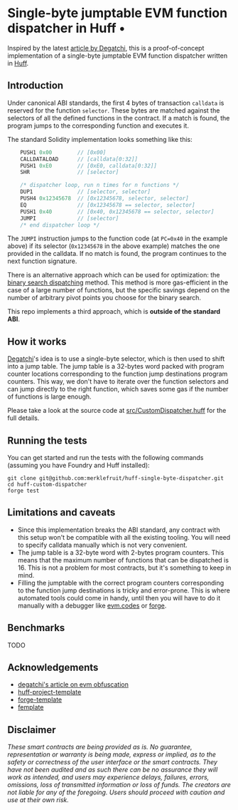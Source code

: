 # Single-byte jumptable EVM function dispatcher in Huff •

Inspired by the latest [article by Degatchi](https://degatchi.com/articles/smart-contract-obfuscation#single-word-jumptable), this is a proof-of-concept implementation of a single-byte jumptable EVM function dispatcher written in [Huff](https://huff.sh/).

## Introduction

Under canonical ABI standards, the first 4 bytes of transaction `calldata` is reserved for the function `selector`. These bytes are matched against the selectors of all the defined functions in the contract. If a match is found, the program jumps to the corresponding function and executes it.

The standard Solidity implementation looks something like this:

```javascript
    PUSH1 0x00        // [0x00]
    CALLDATALOAD      // [calldata[0:32]]
    PUSH1 0xE0        // [0xE0, calldata[0:32]]
    SHR               // [selector]

    /* dispatcher loop, run n times for n functions */
    DUP1              // [selector, selector]
    PUSH4 0x12345678  // [0x12345678, selector, selector]
    EQ                // [0x12345678 == selector, selector]
    PUSH1 0x40        // [0x40, 0x12345678 == selector, selector]
    JUMPI             // [selector]
    /* end dispatcher loop */
```

The `JUMPI` instruction jumps to the function code (at `PC=0x40` in the example above) if its selector (`0x12345678` in the above example) matches the one provided in the calldata. If no match is found, the program continues to the next function signature.

There is an alternative approach which can be used for optimization: the [binary search dispatching](https://docs.huff.sh/tutorial/function-dispatching/#binary-search-dispatching) method. This method is more gas-efficient in the case of a large number of functions, but the specific savings depend on the number of arbitrary pivot points you choose for the binary search.

This repo implements a third approach, which is **outside of the standard ABI**.

## How it works

[Degatchi](https://degatchi.com/articles/smart-contract-obfuscation#single-word-jumptable)'s idea is to use a single-byte selector, which is then used to shift into a jump table. The jump table is a 32-bytes word packed with program counter locations corresponding to the function jump destinations program counters. This way, we don't have to iterate over the function selectors and can jump directly to the right function, which saves some gas if the number of functions is large enough.

Please take a look at the source code at [src/CustomDispatcher.huff](./src/CustomDispatcher.huff) for the full details.

## Running the tests

You can get started and run the tests with the following commands (assuming you have Foundry and Huff installed):

```shell
git clone git@github.com:merklefruit/huff-single-byte-dispatcher.git
cd huff-custom-dispatcher
forge test
```

## Limitations and caveats

- Since this implementation breaks the ABI standard, any contract with this setup won't be compatible with all the existing tooling. You will need to specify calldata manually which is not very convenient.
- The jump table is a 32-byte word with 2-bytes program counters. This means that the maximum number of functions that can be dispatched is 16. This is not a problem for most contracts, but it's something to keep in mind.
- Filling the jumptable with the correct program counters corresponding to the function jump destinations is tricky and error-prone. This is where automated tools could come in handy, until then you will have to do it manually with a debugger like [evm.codes](https://evm.codes) or [forge](https://book.getfoundry.sh/reference/forge/forge-debug).

## Benchmarks

TODO

## Acknowledgements

- [degatchi's article on evm obfuscation](https://degatchi.com/articles/smart-contract-obfuscation#single-word-jumptable)
- [huff-project-template](https://github.com/huff-language/huff-project-template)
- [forge-template](https://github.com/foundry-rs/forge-template)
- [femplate](https://github.com/abigger87/femplate)

## Disclaimer

_These smart contracts are being provided as is. No guarantee, representation or warranty is being made, express or implied, as to the safety or correctness of the user interface or the smart contracts. They have not been audited and as such there can be no assurance they will work as intended, and users may experience delays, failures, errors, omissions, loss of transmitted information or loss of funds. The creators are not liable for any of the foregoing. Users should proceed with caution and use at their own risk._
